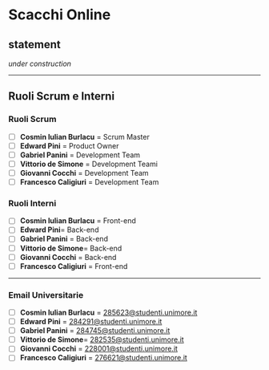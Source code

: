 # Scacchi Online
## statement
*under construction*

-----

## Ruoli Scrum e Interni
### Ruoli Scrum

- [ ] **Cosmin Iulian Burlacu** = Scrum Master
- [ ] **Edward Pini** = Product Owner
- [ ] **Gabriel Panini** = Development Team
- [ ] **Vittorio de Simone** = Development Teami
- [ ] **Giovanni Cocchi** = Development Team
- [ ] **Francesco Caligiuri** = Development Team

### Ruoli Interni

- [ ] **Cosmin Iulian Burlacu** = Front-end
- [ ] **Edward Pini**= Back-end
- [ ] **Gabriel Panini** = Back-end
- [ ] **Vittorio de Simone**= Back-end
- [ ] **Giovanni Cocchi** = Back-end
- [ ] **Francesco Caligiuri** = Front-end

----

### Email Universitarie

- [ ] **Cosmin Iulian Burlacu** = [285623@studenti.unimore.it](mailto:285623@studenti.unimore.it) 
- [ ] **Edward Pini** = [284291@studenti.unimore.it](mailto:284291@studenti.unimore.it)
- [ ] **Gabriel Panini** = [284745@studenti.unimore.it](mailto:284745@studenti.unimore.it)
- [ ] **Vittorio de Simone**= [282535@studenti.unimore.it](mailto:282535@studenti.unimore.it)
- [ ] **Giovanni Cocchi** = [228001@studenti.unimore.it](mailto:228001@studenti.unimore.it)
- [ ] **Francesco Caligiuri** = [276621@studenti.unimore.it](mailto:276621@studenti.unimore.it)
